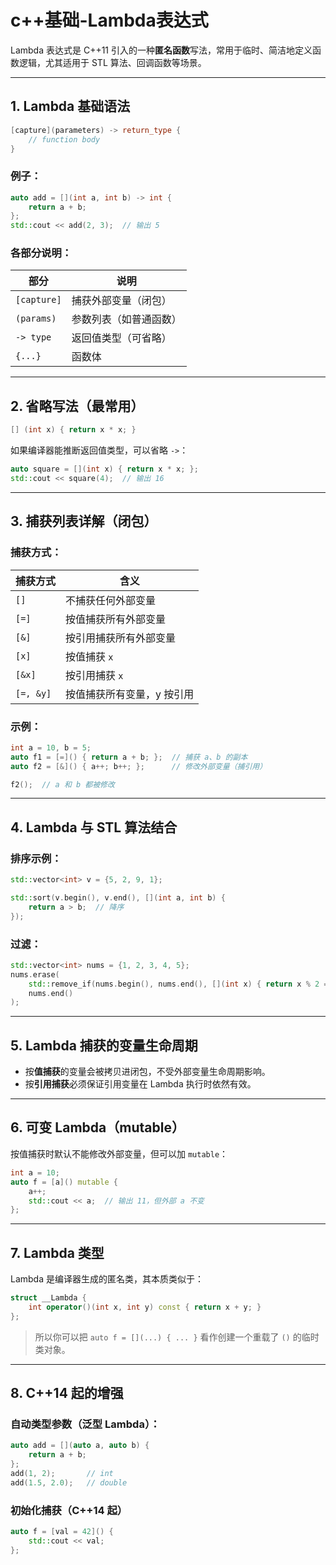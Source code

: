 # c++基础-Lambda表达式

Lambda 表达式是 C++11 引入的一种**匿名函数**写法，常用于临时、简洁地定义函数逻辑，尤其适用于 STL 算法、回调函数等场景。

---

## 1. Lambda 基础语法

```cpp
[capture](parameters) -> return_type {
    // function body
}
```

### 例子：
```cpp
auto add = [](int a, int b) -> int {
    return a + b;
};
std::cout << add(2, 3);  // 输出 5
```

### 各部分说明：

| 部分          | 说明                            |
|---------------|---------------------------------|
| `[capture]`   | 捕获外部变量（闭包）            |
| `(params)`    | 参数列表（如普通函数）          |
| `-> type`     | 返回值类型（可省略）            |
| `{...}`       | 函数体                          |

---

## 2. 省略写法（最常用）

```cpp
[] (int x) { return x * x; }
```

如果编译器能推断返回值类型，可以省略 `->`：

```cpp
auto square = [](int x) { return x * x; };
std::cout << square(4);  // 输出 16
```

---

## 3. 捕获列表详解（闭包）

### 捕获方式：

| 捕获方式 | 含义                         |
|----------|------------------------------|
| `[]`     | 不捕获任何外部变量           |
| `[=]`    | 按值捕获所有外部变量         |
| `[&]`    | 按引用捕获所有外部变量       |
| `[x]`    | 按值捕获 `x`                 |
| `[&x]`   | 按引用捕获 `x`               |
| `[=, &y]`| 按值捕获所有变量，y 按引用   |

### 示例：

```cpp
int a = 10, b = 5;
auto f1 = [=]() { return a + b; };  // 捕获 a、b 的副本
auto f2 = [&]() { a++; b++; };      // 修改外部变量（捕引用）

f2();  // a 和 b 都被修改
```

---

## 4. Lambda 与 STL 算法结合

### 排序示例：

```cpp
std::vector<int> v = {5, 2, 9, 1};

std::sort(v.begin(), v.end(), [](int a, int b) {
    return a > b;  // 降序
});
```

### 过滤：

```cpp
std::vector<int> nums = {1, 2, 3, 4, 5};
nums.erase(
    std::remove_if(nums.begin(), nums.end(), [](int x) { return x % 2 == 0; }),
    nums.end()
);
```

---

## 5. Lambda 捕获的变量生命周期

- 按**值捕获**的变量会被拷贝进闭包，不受外部变量生命周期影响。
- 按**引用捕获**必须保证引用变量在 Lambda 执行时依然有效。

---

## 6. 可变 Lambda（mutable）

按值捕获时默认不能修改外部变量，但可以加 `mutable`：

```cpp
int a = 10;
auto f = [a]() mutable {
    a++;
    std::cout << a;  // 输出 11，但外部 a 不变
};
```

---

## 7. Lambda 类型

Lambda 是编译器生成的匿名类，其本质类似于：

```cpp
struct __Lambda {
    int operator()(int x, int y) const { return x + y; }
};
```

> 所以你可以把 `auto f = [](...) { ... }` 看作创建一个重载了 `()` 的临时类对象。

---

## 8. C++14 起的增强

### 自动类型参数（泛型 Lambda）：

```cpp
auto add = [](auto a, auto b) {
    return a + b;
};
add(1, 2);       // int
add(1.5, 2.0);   // double
```

### 初始化捕获（C++14 起）

```cpp
auto f = [val = 42]() {
    std::cout << val;
};
```

